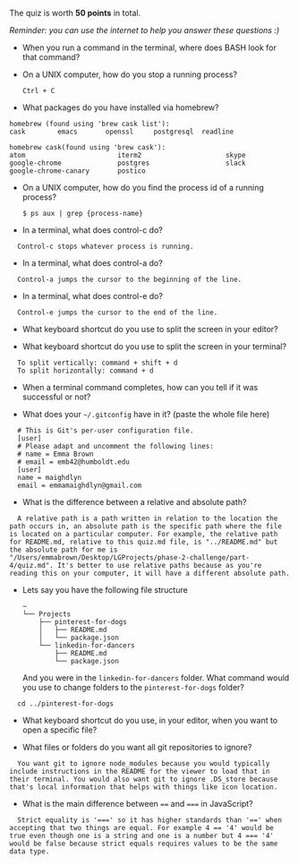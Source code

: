 The quiz is worth __50 points__ in total.

_Reminder: you can use the internet to help you answer these questions :)_

- When you run a command in the terminal, where does BASH look for that command?
<!-- Still need to answer!!! -->

- On a UNIX computer, how do you stop a running process?

  ```
  Ctrl + C
  ```

- What packages do you have installed via homebrew?

```
homebrew (found using 'brew cask list'):
cask		emacs		openssl		postgresql	readline

homebrew cask(found using 'brew cask'):
atom                       iterm2                     skype
google-chrome              postgres                   slack
google-chrome-canary       postico

```

- On a UNIX computer, how do you find the process id of a running process?

  ```
  $ ps aux | grep {process-name}
  ```
<!-- Read more about this later. -->

- In a terminal, what does control-c do?

```
  Control-c stops whatever process is running.
```

- In a terminal, what does control-a do?

```
  Control-a jumps the cursor to the beginning of the line.
```

- In a terminal, what does control-e do?

```
  Control-e jumps the cursor to the end of the line.
```

- What keyboard shortcut do you use to split the screen in your editor?
<!-- The internet's suggestion of command + k + arrow doesn't work... needs further digging -->

- What keyboard shortcut do you use to split the screen in your terminal?

```
  To split vertically: command + shift + d
  To split horizontally: command + d
```

- When a terminal command completes, how can you tell if it was successful or not?
<!-- Still need to answer!!! -->

- What does your `~/.gitconfig` have in it? (paste the whole file here)

```
  # This is Git's per-user configuration file.
  [user]
  # Please adapt and uncomment the following lines:
  #	name = Emma Brown
  #	email = emb42@humboldt.edu
  [user]
  name = maighdlyn
  email = emmamaighdlyn@gmail.com
```

- What is the difference between a relative and absolute path?

```
  A relative path is a path written in relation to the location the path occurs in, an absolute path is the specific path where the file is located on a particular computer. For example, the relative path for README.md, relative to this quiz.md file, is "../README.md" but the absolute path for me is "/Users/emmabrown/Desktop/LGProjects/phase-2-challenge/part-4/quiz.md". It's better to use relative paths because as you're reading this on your computer, it will have a different absolute path.
```

- Lets say you have the following file structure

  ```
  ~
  └── Projects
      ├── pinterest-for-dogs
      │   ├── README.md
      │   └── package.json
      └── linkedin-for-dancers
          ├── README.md
          └── package.json
  ```

  And you were in the `linkedin-for-dancers` folder. What command would you use to change folders to the `pinterest-for-dogs` folder?

```
  cd ../pinterest-for-dogs
```

- What keyboard shortcut do you use, in your editor, when you want to open a specific file?
<!-- Still need to answer!!! -->

- What files or folders do you want all git repositories to ignore?

```
  You want git to ignore node_modules because you would typically include instructions in the README for the viewer to load that in their terminal. You would also want git to ignore .DS_store because that's local information that helps with things like icon location.
```

- What is the main difference between `==` and `===` in JavaScript?

```
  Strict equality is '===' so it has higher standards than '==' when accepting that two things are equal. For example 4 == '4' would be true even though one is a string and one is a number but 4 === '4' would be false because strict equals requires values to be the same data type.
```
